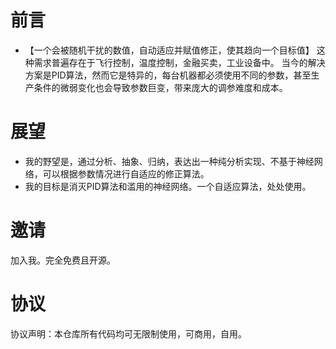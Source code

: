 # 前言
- 【一个会被随机干扰的数值，自动适应并赋值修正，使其趋向一个目标值】
这种需求普遍存在于飞行控制，温度控制，金融买卖，工业设备中。
当今的解决方案是PID算法，然而它是特异的，每台机器都必须使用不同的参数，甚至生产条件的微弱变化也会导致参数巨变，带来庞大的调参难度和成本。
# 展望
- 我的野望是，通过分析、抽象、归纳，表达出一种纯分析实现、不基于神经网络，可以根据参数情况进行自适应的修正算法。
- 我的目标是消灭PID算法和滥用的神经网络。一个自适应算法，处处使用。
# 邀请
加入我。完全免费且开源。
# 协议
协议声明：本仓库所有代码均可无限制使用，可商用，自用。
